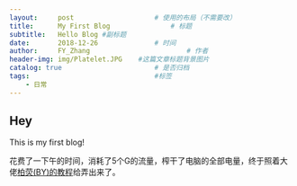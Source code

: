 ```yaml
---
layout:     post   				    # 使用的布局（不需要改）
title:      My First Blog 				# 标题 
subtitle:   Hello Blog #副标题
date:       2018-12-26 				# 时间
author:     FY_Zhang 						# 作者
header-img: img/Platelet.JPG 	#这篇文章标题背景图片
catalog: true 						# 是否归档
tags:								#标签
    - 日常
---
```


## Hey
This is my first blog!

花费了一下午的时间，消耗了5个G的流量，榨干了电脑的全部电量，终于照着大佬[柏荧(BY)的教程](https://github.com/qiubaiying/qiubaiying.github.io/wiki/%E5%8D%9A%E5%AE%A2%E6%90%AD%E5%BB%BA%E8%AF%A6%E7%BB%86%E6%95%99%E7%A8%8B)给弄出来了。
